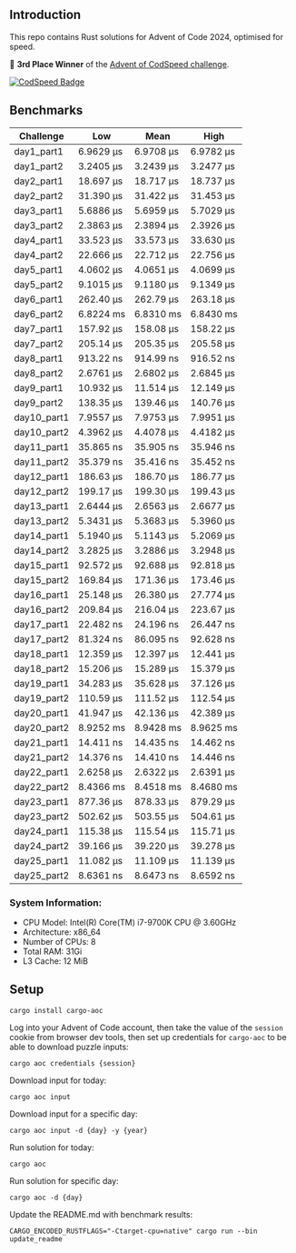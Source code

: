 ## Introduction

This repo contains Rust solutions for Advent of Code 2024, optimised for speed.

🥉 **3rd Place Winner** of the [Advent of CodSpeed challenge](https://codspeed.io/advent/leaderboard/global).

[![CodSpeed Badge](https://img.shields.io/endpoint?url=https://codspeed.io/badge.json)](https://codspeed.io/KasparasMasiukas/advent-of-code-2024)

## Benchmarks

<!-- BENCHMARK RESULTS START -->

| Challenge   | Low       | Mean      | High      |
|-------------|-----------|-----------|-----------|
| day1_part1  | 6.9629 µs | 6.9708 µs | 6.9782 µs |
| day1_part2  | 3.2405 µs | 3.2439 µs | 3.2477 µs |
| day2_part1  | 18.697 µs | 18.717 µs | 18.737 µs |
| day2_part2  | 31.390 µs | 31.422 µs | 31.453 µs |
| day3_part1  | 5.6886 µs | 5.6959 µs | 5.7029 µs |
| day3_part2  | 2.3863 µs | 2.3894 µs | 2.3926 µs |
| day4_part1  | 33.523 µs | 33.573 µs | 33.630 µs |
| day4_part2  | 22.666 µs | 22.712 µs | 22.756 µs |
| day5_part1  | 4.0602 µs | 4.0651 µs | 4.0699 µs |
| day5_part2  | 9.1015 µs | 9.1180 µs | 9.1349 µs |
| day6_part1  | 262.40 µs | 262.79 µs | 263.18 µs |
| day6_part2  | 6.8224 ms | 6.8310 ms | 6.8430 ms |
| day7_part1  | 157.92 µs | 158.08 µs | 158.22 µs |
| day7_part2  | 205.14 µs | 205.35 µs | 205.58 µs |
| day8_part1  | 913.22 ns | 914.99 ns | 916.52 ns |
| day8_part2  | 2.6761 µs | 2.6802 µs | 2.6845 µs |
| day9_part1  | 10.932 µs | 11.514 µs | 12.149 µs |
| day9_part2  | 138.35 µs | 139.46 µs | 140.76 µs |
| day10_part1 | 7.9557 µs | 7.9753 µs | 7.9951 µs |
| day10_part2 | 4.3962 µs | 4.4078 µs | 4.4182 µs |
| day11_part1 | 35.865 ns | 35.905 ns | 35.946 ns |
| day11_part2 | 35.379 ns | 35.416 ns | 35.452 ns |
| day12_part1 | 186.63 µs | 186.70 µs | 186.77 µs |
| day12_part2 | 199.17 µs | 199.30 µs | 199.43 µs |
| day13_part1 | 2.6444 µs | 2.6563 µs | 2.6677 µs |
| day13_part2 | 5.3431 µs | 5.3683 µs | 5.3960 µs |
| day14_part1 | 5.1940 µs | 5.1143 µs | 5.2069 µs |
| day14_part2 | 3.2825 µs | 3.2886 µs | 3.2948 µs |
| day15_part1 | 92.572 µs | 92.688 µs | 92.818 µs |
| day15_part2 | 169.84 µs | 171.36 µs | 173.46 µs |
| day16_part1 | 25.148 µs | 26.380 µs | 27.774 µs |
| day16_part2 | 209.84 µs | 216.04 µs | 223.67 µs |
| day17_part1 | 22.482 ns | 24.196 ns | 26.447 ns |
| day17_part2 | 81.324 ns | 86.095 ns | 92.628 ns |
| day18_part1 | 12.359 µs | 12.397 µs | 12.441 µs |
| day18_part2 | 15.206 µs | 15.289 µs | 15.379 µs |
| day19_part1 | 34.283 µs | 35.628 µs | 37.126 µs |
| day19_part2 | 110.59 µs | 111.52 µs | 112.54 µs |
| day20_part1 | 41.947 µs | 42.136 µs | 42.389 µs |
| day20_part2 | 8.9252 ms | 8.9428 ms | 8.9625 ms |
| day21_part1 | 14.411 ns | 14.435 ns | 14.462 ns |
| day21_part2 | 14.376 ns | 14.410 ns | 14.446 ns |
| day22_part1 | 2.6258 µs | 2.6322 µs | 2.6391 µs |
| day22_part2 | 8.4366 ms | 8.4518 ms | 8.4680 ms |
| day23_part1 | 877.36 µs | 878.33 µs | 879.29 µs |
| day23_part2 | 502.62 µs | 503.55 µs | 504.61 µs |
| day24_part1 | 115.38 µs | 115.54 µs | 115.71 µs |
| day24_part2 | 39.166 µs | 39.220 µs | 39.278 µs |
| day25_part1 | 11.082 µs | 11.109 µs | 11.139 µs |
| day25_part2 | 8.6361 ns | 8.6473 ns | 8.6592 ns |

<!-- BENCHMARK RESULTS END -->

### System Information:

* CPU Model: Intel(R) Core(TM) i7-9700K CPU @ 3.60GHz
* Architecture: x86_64
* Number of CPUs: 8
* Total RAM: 31Gi
* L3 Cache: 12 MiB

## Setup

```shell
cargo install cargo-aoc
```

Log into your Advent of Code account, then take the value of the `session` cookie from browser dev
tools, then set up credentials for `cargo-aoc` to be able to download puzzle inputs:

```shell
cargo aoc credentials {session}
```

Download input for today:

```shell
cargo aoc input
```

Download input for a specific day:

```shell
cargo aoc input -d {day} -y {year}
```

Run solution for today:

```shell
cargo aoc
```

Run solution for specific day:

```shell
cargo aoc -d {day}
```

Update the README.md with benchmark results:

```shell
CARGO_ENCODED_RUSTFLAGS="-Ctarget-cpu=native" cargo run --bin update_readme
```
